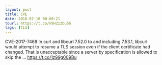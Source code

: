 ```yaml
---
layout: post
title: CVE
date: 2018-07-16 00:00:21
tourl: https://t.co/k9HZz2bu5G
tags: [TLS]
---
```

CVE-2017-7468 In curl and libcurl 7.52.0 to and including 7.53.1, libcurl would attempt to resume a TLS session even if the client certificate had changed. That is unacceptable since a server by specification is allowed to skip the ... https://t.co/1z99g009Bu